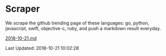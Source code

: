 # Scraper

We scrape the github trending page of these languages: go, python, javascript, swift, objective-c, ruby, and push a markdown result everyday.

[2018-10-21.md](https://github.com/henson/Scraper/blob/master/2018-10-21.md)

Last Updated: 2018-10-21 10:02:28